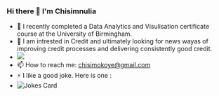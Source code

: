 ### Hi there 👋 I'm Chisimnulia

- 🌱 I recently completed a Data Analytics and Visulisation certificate course at the University of Birmingham. 
- 👀 I am intrested in Credit and ultimately looking for news wayas of improving credit processes and delivering consistently good credit.
- <img src="https://github-readme-stats.vercel.app/api/top-langs?username=Chisimokoye&layout=compact"/>
- 📫 How to reach me: chisimokoye@gmail.com
- ⚡ I like a good joke. Here is one : 
- ![Jokes Card](https://readme-jokes.vercel.app/api)



<!--
**Chisimokoye/Chisimokoye** is a ✨ _special_ ✨ repository because its `README.md` (this file) appears on your GitHub profile.

Here are some ideas to get you started:

